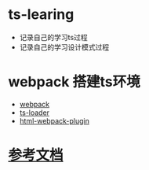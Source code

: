# ts-learing
- 记录自己的学习ts过程
- 记录自己的学习设计模式过程
  
# webpack 搭建ts环境
- [webpack](https://www.webpackjs.com/concepts/)
- [ts-loader](https://www.npmjs.com/package/ts-loader)
- [html-webpack-plugin](https://github.com/jantimon/html-webpack-plugin)

# [参考文档](https://www.tslang.cn/docs/handbook/basic-types.html)
